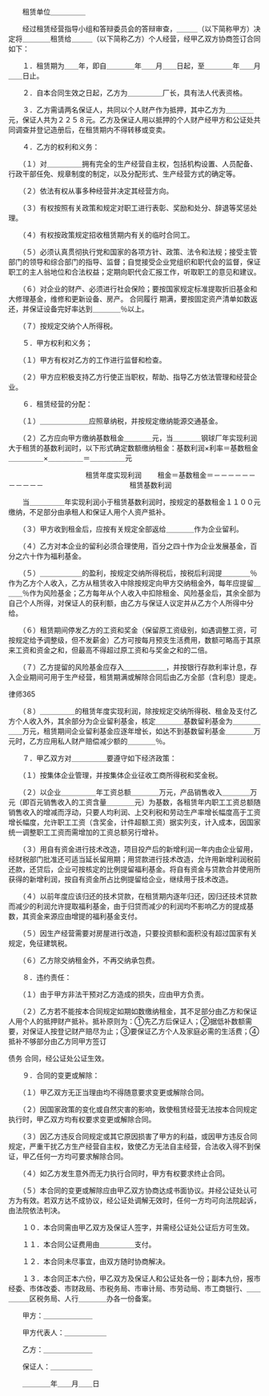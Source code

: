 
 　　租赁单位＿＿＿＿＿
 
 　　经过租赁经营指导小组和答辩委员会的答辩审查，＿＿＿（以下简称甲方）决定将＿＿＿＿租赁给＿＿＿（以下简称乙方）个人经营，经甲乙双方协商签订合同如下：
 
 　　１．租赁期为＿＿年，即自＿＿＿＿年＿＿月＿＿日起，至＿＿＿＿年＿＿月＿＿日止。
 
 　　２．自本合同生效之日起，乙方为＿＿＿＿＿厂长，具有法人代表资格。
 
 　　３．乙方需请两名保证人，共同以个人财产作为抵押，其中乙方为＿＿＿＿元，保证人共为２２５８元。乙方及保证人用以抵押的个人财产经甲方和公证处共同调查并登记造册后，在租赁期内不得转移或变卖。
 
 　　４．乙方的权利和义务：
 
 　　（１）对＿＿＿＿＿拥有完全的生产经营自主权，包括机构设置、人员配备、行政干部任免、规章制度的制定，以及分配形式、生产经营方式的确定等。
 
 　　（２）依法有权从事多种经营并决定其经营方向。
 
 　　（３）有权按照有关政策和规定对职工进行表彰、奖励和处分、辞退等奖惩处理。
 
 　　（４）有权按政策规定招收租赁期内有关的临时合同工。
 
 　　（５）必须认真贯彻执行党和国家的各项方针、政策、法令和法规；接受主管部门的领导和综合部门的指导、监督；自觉接受企业党组织和职代会的监督，保证职工的主人翁地位和合法权益；定期向职代会汇报工作，听取职工的意见和建议。
 
 　　（６）对企业的财产、必须进行社会保险；要按国家规定标准提取折旧基金和大修理基金，维修和更新设备、房产。
合同履行
期满，要按固定资产清单如数返还，并保证设备完好率达到＿＿＿＿％以上。
 
 　　（７）按规定交纳个人所得税。
 
 　　５．甲方权利和义务；
 
 　　（１）甲方有权对乙方的工作进行监督和检查。
 
 　　（２）甲方应积极支持乙方行使正当职权，帮助、指导乙方依法管理和经营企业。
 
 　　６．租赁经营的分配：
 
 　　（１）＿＿＿＿＿＿＿应照章纳税，并按规定缴纳能源交通基金。
 
 　　（２）乙方应向甲方缴纳基数租金＿＿＿＿元，当＿＿＿＿钢球厂年实现利润大于租赁的基数利润时，以下形式确定数额缴纳租金：基数利润×利率＝基数租金＿＿＿＿＿×＿＿＿＿＿＝＿＿＿＿＿元
 
 　　　　　　　　　　　租赁年度实现利润
 　　租金＝基数租金＝－－－－－－－－－－－
 　　　　　　　　　　　　租赁基数利润
 
 　　当＿＿＿＿＿年实现利润小于租赁基数利润时，按规定的基数租金１１００元缴纳，不足部分由承租人和保证人用个人资产抵补。
 
 　　（３）甲方收到租金后，应按有关规定全部返给＿＿＿＿作为企业留利。
 
 　　（４）乙方对本企业的留利必须合理使用，百分之四十作为企业发展基金，百分之六十作为福利基金。
 
 　　（５）＿＿＿＿＿＿的盈利，按规定交纳所得税后，按税后利润提＿＿＿＿％作为乙方个人收入，乙方从租赁收入中除按规定向甲方交纳租金外，每年应提留＿＿＿％作为风险基金；乙方每年从个人收入中扣除租金、风险基金后，其余全部为自己个人所得，对保证人的获利额，由乙方与保证人议定并从乙方个人所得中分给。
 
 　　（６）租赁期间停发乙方的工资和奖金（保留原工资级别，如遇调整工资，可按规定给予调整级，但不发薪金）乙方可按每月预支生活费用，数额可略高于其原来工资和资金之和，但最高不得超过原工资和与奖金之和的二倍。
 
 　　（７）乙方提留的风险基金应存入＿＿＿＿＿＿，并按银行存款利率计息，存入企业期间可用于生产经营，租赁期满或解除合同后由乙方全部（含利息）提走。
 




 
律师365






 　　（８）＿＿＿＿＿的租赁年度实现利润，除按规定交纳所得税、租金及支付乙方个人收入外，其余部分为企业留利基金，核定＿＿＿＿基数留利基金为＿＿＿＿＿＿万元，租赁期间企业留利基金应逐年增长，如达不到基数留利基金＿＿＿＿万元时，乙方应用私人财产赔偿减少额的＿＿＿＿％。

 

 　　７．甲乙双方对＿＿＿＿＿要遵守如下经济政策：

 

 　　（１）按集体企业管理，并按集体企业征收工商所得税和奖金税。

 

 　　（２）以企业＿＿＿＿＿年工资总额＿＿＿＿万元，产品销售收入＿＿＿＿万元（即百元销售收入的工资含量＿＿＿＿元）为基数，各租赁年内职工工资总额随销售收入的增减而浮动，只要人均利润、上交利税和劳动生产率增长幅度高于工资增长幅度，允许职工工资（含奖金，计件超额工资）据实列支，计入成本，因国家统一调整职工工资而需增加的工资总额另行增补。

 

 　　（３）用自有资金进行技术改造，项目投产后的新增利润一年内由企业留用，经财税部门批准还可适当延长留用期；用贷款进行技术改造，允许用新增利润税前还款，还贷后，企业可按核定的比例提留福利基金。将自有资金与贷款合并使用所获得的新增利润，按自有资金所占比例提留给企业，继续用于技术改造。

 

 　　（４）以前年度应该归还的技术贷款，在租赁期内逐年归还，因归还技术贷款而减少的利润允许提取福利基金，由于归贷而减少的利润均不影响乙方的提成基数，其资金来源应由增提的福利基金支付。

 

 　　（５）因生产经营需要对房屋进行改造，只要投资额和面积没有超过国家有关规定，免征建筑税。

 

 　　（６）乙方除交纳租金外，不再交纳承包费。

 

 　　８．违约责任：

 

 　　（１）由于甲方非法干预对乙方造成的损失，应由甲方负责。

 

 　　（２）乙方若不能按本合同规定如期如数缴纳租金，其不足部分由乙方和保证人用个人的抵押财产抵补。抵补原则为：①先乙方后保证人；②据低补数额需要，对保证人按登记财产赔尽为止；③要保证乙方个人及家庭必需的生活费；④抵补不够部分由乙方同甲方签订

债务
合同，经公证处公证生效。

 

 　　９．合同的变更或解除：

 

 　　（１）甲乙双方无正当理由均不得随意要求变更或解除合同。

 

 　　（２）因国家政策的变化或自然灾害的影响，致使租赁经营无法按本合同规定执行时，甲乙双方均有权要求变更或解除合同。

 

 　　（３）因乙方违反合同规定或其它原因损害了甲方的利益，或因甲方违反合同规定，严重干扰乙方生产经营自主权，致使乙方无法自主经营，合法收入得不到保证，甲乙任何一方均可要求解除合同。

 

 　　（４）如乙方发生意外而无力执行合同时，甲方有权要求终止合同。

 

 　　（５）本合同的变更或解除应由甲乙双方协商达成书面协议。并经公证处认可方为有效。若双方达不成协议，经公证处调解无效时，任何一方均可向法院起诉，由法院依法判决。

 

 　　１０．本合同需由甲乙双方及保证人签字，并需经公证处公证后方可生效。

 

 　　１１．本合同公证费用由＿＿＿＿＿支付。

 

 　　１２．本合同未尽事宜，由双方随时协商解决。

 

 　　１３．本合同正本六份，甲乙双方及保证人和公证处各一份；副本九份，报市经委、市体改委、市财政局、市税务局、市审计局、市劳动局、市工商银行、＿＿＿＿＿区税务局、人行＿＿＿＿办各一份备案。

 

 　　甲方：＿＿＿＿＿＿＿　　　

 　　甲方代表人：＿＿＿＿＿＿

 　　乙方：＿＿＿＿＿＿＿

 　　保证人：＿＿＿＿＿＿　　　　　　　　　　　　　　　　　　　　　　

 　　＿＿＿＿年＿＿月＿＿日 


 

 
 
 
 
 
  


  
 

  


  


  
 
 
 
 

